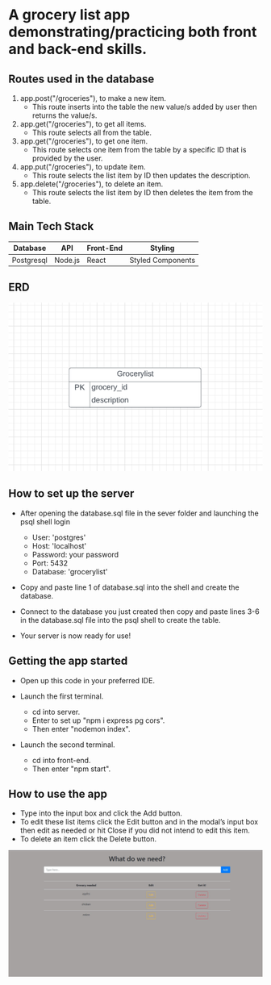 # A grocery list app demonstrating/practicing both front and back-end skills.

## Routes used in the database
1) app.post("/groceries"), to make a new item.
    - This route inserts into the table the new value/s added by user then returns the value/s.
2) app.get("/groceries"), to get all items.
    - This route selects all from the table.
3) app.get("/groceries"), to get one item.
    - This route selects one item from the table by a specific ID that is provided by the user.
4) app.put("/groceries"), to update item.
    - This route selects the list item by ID then updates the description. 
5) app.delete("/groceries"), to delete an item.
    - This route selects the list item by ID then deletes the item from the table.
    
 ## Main Tech Stack
 Database   | API     | Front-End | Styling   
---------- | ------- | --------- | ----------- 
Postgresql | Node.js | React     | Styled Components 

## ERD
![grocery](./images/ERD.png)


## How to set up the server
* After opening the database.sql file in the sever folder and launching the psql shell login
    - User: 'postgres'
    - Host: 'localhost'
    - Password: your password
    - Port: 5432
    - Database: 'grocerylist'
    
* Copy and paste line 1 of database.sql into the shell and create the database.
* Connect to the database you just created then copy and paste lines 3-6 in the database.sql file into the psql shell to create the table.
* Your server is now ready for use!

## Getting the app started
* Open up this code in your preferred IDE.
* Launch the first terminal.
  - cd into server.
  - Enter to set up "npm i express pg cors".
  - Then enter "nodemon index".
 
* Launch the second terminal.
  - cd into front-end.
  - Then enter "npm start".
 
## How to use the app
* Type into the input box and click the Add button.
* To edit these list items click the Edit button and in the modal’s input box then edit as needed or hit Close if you did not intend to edit this item.
* To delete an item click the Delete button.

![grocery](./images/GroceryScreenshot.png)

